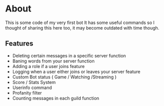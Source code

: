 # About
This is some code of my very first bot
It has some useful commands so I thought of sharing this here too, it may become outdated with time though.

## Features
- Deleting certain messages in a specific server function
- Baning words from your server function
- Adding a role if a user joins feature
- Logging when a user either joins or leaves your server feature
- Custom Bot status ( Game / Watching /Streaming )
- Score / Stats System
- Userinfo command
- Profanity filter
- Counting messages in each guild function
